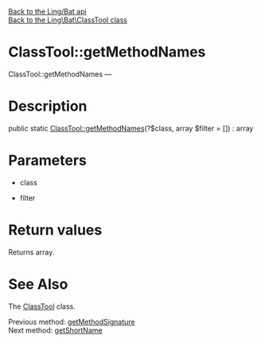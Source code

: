 [Back to the Ling/Bat api](https://github.com/lingtalfi/Bat/blob/master/doc/api/Ling/Bat.md)<br>
[Back to the Ling\Bat\ClassTool class](https://github.com/lingtalfi/Bat/blob/master/doc/api/Ling/Bat/ClassTool.md)


ClassTool::getMethodNames
================



ClassTool::getMethodNames — 




Description
================


public static [ClassTool::getMethodNames](https://github.com/lingtalfi/Bat/blob/master/doc/api/Ling/Bat/ClassTool/getMethodNames.md)(?$class, array $filter = []) : array









Parameters
================


- class

    

- filter

    


Return values
================

Returns array.








See Also
================

The [ClassTool](https://github.com/lingtalfi/Bat/blob/master/doc/api/Ling/Bat/ClassTool.md) class.

Previous method: [getMethodSignature](https://github.com/lingtalfi/Bat/blob/master/doc/api/Ling/Bat/ClassTool/getMethodSignature.md)<br>Next method: [getShortName](https://github.com/lingtalfi/Bat/blob/master/doc/api/Ling/Bat/ClassTool/getShortName.md)<br>

